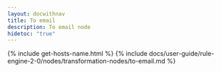 ```yaml
---
layout: docwithnav
title: To email
description: To email node
hidetoc: "true"
---
```


{% include get-hosts-name.html %}
{% include docs/user-guide/rule-engine-2-0/nodes/transformation-nodes/to-email.md %}

